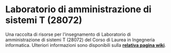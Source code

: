 # Laboratorio di amministrazione di sistemi T (28072)

Una raccolta di risorse per l'insegnamento di Laboratorio di amministrazione
di sistemi T (28072) del Corso di Laurea in Ingegneria informatica.
 Ulteriori informazioni sono disponibili sulla [**relativa pagina wiki**](https://cartabinaria.github.io/wiki/raccolte-di-risorse/index.html).
